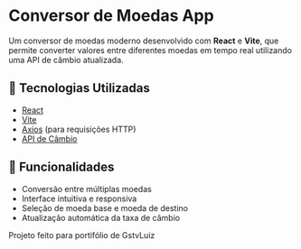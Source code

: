 # Conversor de Moedas App

Um conversor de moedas moderno desenvolvido com **React** e **Vite**, que permite converter valores entre diferentes moedas em tempo real utilizando uma API de câmbio atualizada.

## 🚀 Tecnologias Utilizadas

- [React](https://reactjs.org/)
- [Vite](https://vitejs.dev/)
- [Axios](https://axios-http.com/) (para requisições HTTP)
- [API de Câmbio](https://openexchangerates.org/)

## 🧩 Funcionalidades

- Conversão entre múltiplas moedas
- Interface intuitiva e responsiva
- Seleção de moeda base e moeda de destino
- Atualização automática da taxa de câmbio

Projeto feito para portifólio de GstvLuiz
